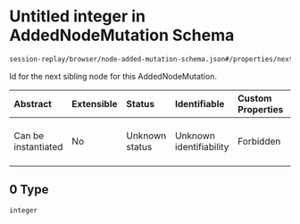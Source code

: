 # Untitled integer in AddedNodeMutation Schema

```txt
session-replay/browser/node-added-mutation-schema.json#/properties/nextId/anyOf/0
```

Id for the next sibling node for this AddedNodeMutation.

| Abstract            | Extensible | Status         | Identifiable            | Custom Properties | Additional Properties | Access Restrictions | Defined In                                                                                                                |
| :------------------ | :--------- | :------------- | :---------------------- | :---------------- | :-------------------- | :------------------ | :------------------------------------------------------------------------------------------------------------------------ |
| Can be instantiated | No         | Unknown status | Unknown identifiability | Forbidden         | Allowed               | none                | [node-added-mutation-schema.json\*](../out/session-replay/browser/node-added-mutation-schema.json "open original schema") |

## 0 Type

`integer`
